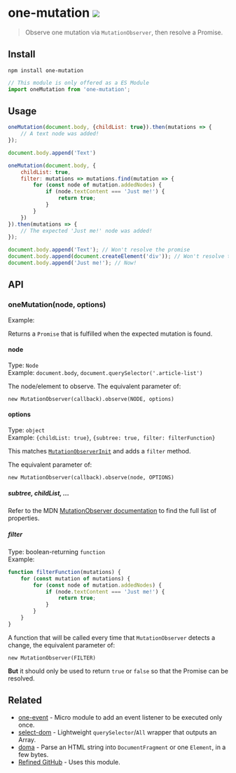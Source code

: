 # one-mutation [![][badge-gzip]][link-bundlephobia]

[badge-gzip]: https://img.shields.io/bundlephobia/minzip/one-mutation.svg?label=gzipped
[link-bundlephobia]: https://bundlephobia.com/result?p=one-mutation

> Observe one mutation via `MutationObserver`, then resolve a Promise.

## Install

```
npm install one-mutation
```

```js
// This module is only offered as a ES Module
import oneMutation from 'one-mutation';
```

## Usage

```js
oneMutation(document.body, {childList: true}).then(mutations => {
	// A text node was added!
});

document.body.append('Text')
```

```js
oneMutation(document.body, {
	childList: true,
	filter: mutations => mutations.find(mutation => {
		for (const node of mutation.addedNodes) {
			if (node.textContent === 'Just me!') {
				return true;
			}
		}
	})
}).then(mutations => {
	// The expected 'Just me!' node was added!
});

document.body.append('Text'); // Won't resolve the promise
document.body.append(document.createElement('div')); // Won't resolve the promise
document.body.append('Just me!'); // Now!
```

## API

### oneMutation(node, options)

Example:

Returns a `Promise` that is fulfilled when the expected mutation is found.

#### node

Type: `Node` <br>
Example: `document.body`, `document.querySelector('.article-list')`

The node/element to observe. The equivalent parameter of:

```JS
new MutationObserver(callback).observe(NODE, options)
```

#### options


Type: `object` <br>
Example: `{childList: true}`, `{subtree: true, filter: filterFunction}`

This matches [`MutationObserverInit`](https://developer.mozilla.org/en-US/docs/Web/API/MutationObserverInit) and adds a `filter` method.

The equivalent parameter of:

```JS
new MutationObserver(callback).observe(node, OPTIONS)
```

##### subtree, childList, ...

Refer to the MDN [MutationObserver documentation](https://developer.mozilla.org/en-US/docs/Web/API/MutationObserverInit) to find the full list of properties.

##### filter

Type: boolean-returning `function` <br>
Example:
```js
function filterFunction(mutations) {
	for (const mutation of mutations) {
		for (const node of mutation.addedNodes) {
			if (node.textContent === 'Just me!') {
				return true;
			}
		}
	}
}
```

A function that will be called every time that `MutationObserver` detects a change, the equivalent parameter of:

```JS
new MutationObserver(FILTER)
```

**But** it should only be used to return `true` or `false` so that the Promise can be resolved.

## Related

- [one-event](https://github.com/fregante/one-event) - Micro module to add an event listener to be executed only once.
- [select-dom](https://github.com/fregante/select-dom) - Lightweight `querySelector`/`All` wrapper that outputs an Array.
- [doma](https://github.com/fregante/doma) - Parse an HTML string into `DocumentFragment` or one `Element`, in a few bytes.
- [Refined GitHub](https://github.com/sindresorhus/refined-github) - Uses this module.
